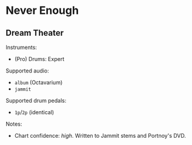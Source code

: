 # Never Enough

## Dream Theater

Instruments:

  * (Pro) Drums: Expert

Supported audio:

  * `album` (Octavarium)
  * `jammit`

Supported drum pedals:

  * `1p`/`2p` (identical)

Notes:

  * Chart confidence: *high*. Written to Jammit stems and Portnoy's DVD.
